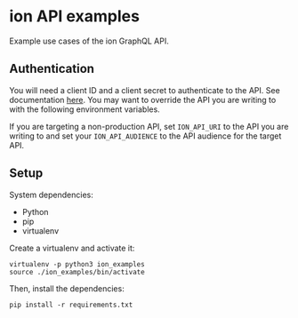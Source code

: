 # ion API examples
Example use cases of the ion GraphQL API.

## Authentication
You will need a client ID and a client secret to authenticate to the API. See documentation [here](https://manual.firstresonance.io/api/access-tokens). You may want to override the API you are writing to with the following environment variables.

If you are targeting a non-production API, set `ION_API_URI` to the API you are writing to and set your  `ION_API_AUDIENCE` to the API audience for the target API.

## Setup

System dependencies:
- Python
- pip
- virtualenv

Create a virtualenv and activate it:

```
virtualenv -p python3 ion_examples
source ./ion_examples/bin/activate
```

Then, install the dependencies:

```
pip install -r requirements.txt
```

